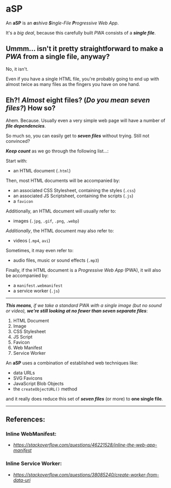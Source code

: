 # aSP
An **aSP** is an _**a**shiva **S**ingle-File **P**rogressive Web App_.

It's a _big deal_, because this carefully built _PWA_ consists of a _**single file**_.

## Ummm... isn't it pretty straightforward to make a _PWA_ from a single file, anyway?

No, it isn't.

Even if you have a single HTML file, you're probably going to end up with almost twice as many files as the fingers you have on one hand.

## Eh?! _Almost_ eight files? (_Do you mean seven files?_) How so?

Ahem. Because. Usually even a very simple web page will have a number of **_file dependencies_**.

So much so, you can easily get to _**seven files**_ without trying. Still not convinced?

_**Keep count**_ as we go through the following list...:

Start with:

 - an HTML document (`.html`)

Then, most HTML documents will be accompanied by:

 - an associated CSS Stylesheet, containing the styles (`.css`)
 - an associated JS Scriptsheet, containing the scripts (`.js`)
 - a `favicon`

Additionally, an HTML document will usually refer to:

 - images (`.jpg`, `.gif`, `.png`, `.webp`)

_Additionally_, the HTML document may also refer to:

 - videos (`.mp4`, `avi`)
 
Sometimes, it may even refer to:

 - audio files, music or sound effects (`.mp3`)
 
 Finally, if the HTML document is a _Progressive Web App_ (PWA), it will also be accompanied by:

- a `manifest.webmanifest`
- a service worker (`.js`)

_____

_**This means**, if we take a standard PWA with a single image (but no sound or video), **we're still looking at no fewer than seven separate files**_:

 1. HTML Document
 2. Image
 3. CSS Stylesheet
 4. JS Script
 5. Favicon
 6. Web Manifest
 7. Service Worker
 
 An **aSP** uses a combination of established web techniques like:
 
  - data URLs
  - SVG Favicons
  - JavaScript Blob Objects
  - the `createObjectURL()` method
  
 and it really does reduce this set of _**seven files**_ (or more) to **one single file**.
 
______

## References:

### Inline WebManifest:

 - *https://stackoverflow.com/questions/46221528/inline-the-web-app-manifest*

### Inline Service Worker:

 - *https://stackoverflow.com/questions/38085240/create-worker-from-data-uri*
 
